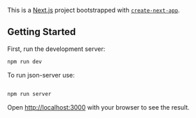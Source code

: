 This is a [Next.js](https://nextjs.org/) project bootstrapped with [`create-next-app`](https://github.com/vercel/next.js/tree/canary/packages/create-next-app).

## Getting Started

First, run the development server:

```bash
npm run dev
```

To run json-server use:

```bash

npm run server
```

Open [http://localhost:3000](http://localhost:3000) with your browser to see the result.
